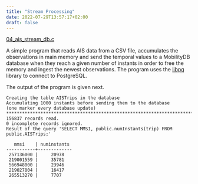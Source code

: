 ```yaml
---
title: "Stream Processing"
date: 2022-07-29T13:57:17+02:00
draft: false
---
```


[04_ais_stream_db.c](https://github.com/estebanzimanyi/MobilityDB/blob/master/meos/examples/04_ais_stream_db.c)

A simple program that reads AIS data from a CSV file, accumulates the observations in main memory and send the temporal values to a MobilityDB database when they reach a given number of instants in order to free the memory and ingest the newest observations. The program uses the [libpq](https://www.postgresql.org/docs/current/libpq.html) library to connect to PostgreSQL.

The output of the program is given next.
```
Creating the table AISTrips in the database
Accumulating 1000 instants before sending them to the database
(one marker every database update)
**********************************************************************************************************
156837 records read.
0 incomplete records ignored.
Result of the query 'SELECT MMSI, public.numInstants(trip) FROM public.AISTrips;'

   mmsi    | numinstants
-----------+-------------
 257136000 |     20978
 219001559 |     35781
 566948000 |     23946
 219027804 |     16417
 265513270 |     7707
```
